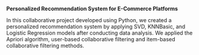 **Personalized Recommendation System for E-Commerce Platforms**

In this collaborative project developed using Python, we created a personalized recommendation system by applying SVD, KNNBasic, and Logistic Regression models after conducting data analysis.
We applied the Apriori algorithm, user-based collaborative filtering and item-based collaborative filtering methods. 
